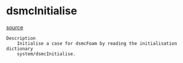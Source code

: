 # dsmcInitialise

[source](github.com/OpenFOAM-jp/OpenFOAM-utilities-tutorials-jp/blob/master/v1906/preProcessing/dsmcInitialise/dsmcInitialise.C/dsmcInitialise.C)

```
Description
    Initialise a case for dsmcFoam by reading the initialisation dictionary
    system/dsmcInitialise.


```

